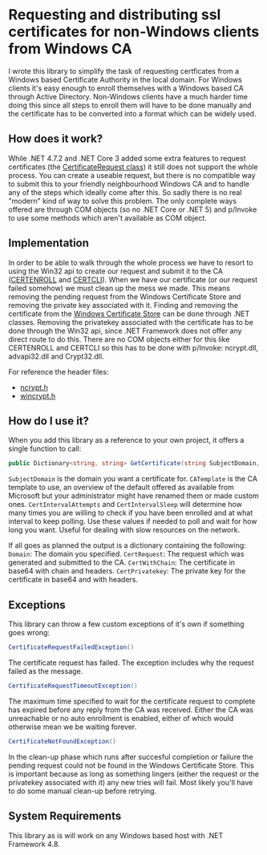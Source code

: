 # Requesting and distributing ssl certificates for non-Windows clients from Windows CA

I wrote this library to simplify the task of requesting certficates from a Windows based Certificate Authority in the local domain. For Windows clients it's easy enough to enroll themselves with a Windows based CA through Active Directory. Non-Windows clients have a much harder time doing this since all steps to enroll them will have to be done manually and the certificate has to be converted into a format which can be widely used. 


## How does it work?
While .NET 4.7.2 and .NET Core 3 added some extra features to request certificates (the [CertificateRequest class](https://docs.microsoft.com/en-us/dotnet/api/system.security.cryptography.x509certificates.certificaterequest?view=net-5.0)) it still does not support the whole process. You can create a useable request, but there is no compatible way to submit this to your friendly neighbourhood Windows CA and to handle any of the steps which ideally come after this. So sadly there is no real "modern" kind of way to solve this problem. The only complete ways offered are through COM objects (so no .NET Core or .NET 5) and p/Invoke to use some methods which aren't available as COM object.

## Implementation
In order to be able to walk through the whole process we have to resort to using the Win32 api to create our request and submit it to the CA ([CERTENROLL](https://docs.microsoft.com/en-us/windows/win32/seccertenroll/certenroll-interfaces) and [CERTCLI](https://docs.microsoft.com/en-us/windows/win32/api/certcli/)). When we have our certificate (or our request failed somehow) we must clean up the mess we made. This means removing the pending request from the Windows Certificate Store and removing the private key associated with it. Finding and removing the certificate from the [Windows Certificate Store](https://docs.microsoft.com/en-us/dotnet/api/system.security.cryptography.x509certificates.x509store?view=netframework-4.8) can be done through .NET classes. Removing the privatekey associated with the certificate has to be done through the Win32 api, since .NET Framework does not offer any direct route to do this. There are no COM objects either for this like CERTENROLL and CERTCLI so this has to be done with p/Invoke: ncrypt.dll, advapi32.dll and Crypt32.dll. 

For reference the header files: 
- [ncrypt.h](https://docs.microsoft.com/en-us/windows/win32/api/ncrypt/) 
- [wincrypt.h](https://docs.microsoft.com/en-us/windows/win32/api/wincrypt/) 

## How do I use it?
When you add this library as a reference to your own project, it offers a single function to call:
```cs
public Dictionary<string, string> GetCertificate(string SubjectDomain, string CATemplate, int CertIntervalAttempts = 10, int CertIntervalSleep = (6 * 1000))
```
`SubjectDomain` is the domain you want a certificate for. `CATemplate` is the CA template to use, an overview of the default offered as available from Microsoft but your administrator might have renamed them or made custom ones. `CertIntervalAttempts` and `CertIntervalSleep` will determine how many times you are willing to check if you have been enrolled and at what interval to keep polling. Use these values if needed to poll and wait for how long you want. Useful for dealing with slow resources on the network. 

If all goes as planned the output is a dictionary containing the following:
`Domain`: The domain you specified.
`CertRequest`: The request which was generated and submitted to the CA.
`CertWithChain`: The certificate in base64 with chain and headers.
`CertPrivatekey`: The private key for the certificate in base64 and with headers.

## Exceptions
This library can throw a few custom exceptions of it's own if something goes wrong:

```cs
CertificateRequestFailedException()
```
The certificate request has failed. The exception includes why the request failed as the message.

```cs
CertificateRequestTimeoutException()
```
The maximum time specified to wait for the certificate request to complete has expired before any reply from the CA was received. Either the CA was unreachable or no auto enrollment is enabled, either of which would otherwise mean we be waiting forever.

```cs
CertificateNotFoundException()
```
In the clean-up phase which runs after succesful completion or failure the pending request could not be found in the Windows Certificate Store. This is important because as long as something lingers (either the request or the privatekey associated with it) any new tries will fail. Most likely you'll have to do some manual clean-up before retrying.

## System Requirements
This library as is will work on any Windows based host with .NET Framework 4.8.